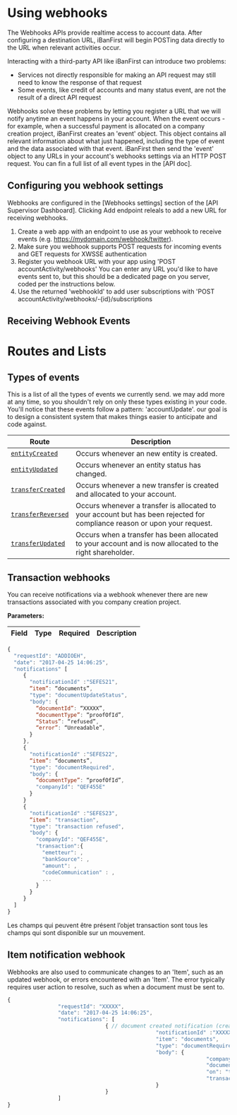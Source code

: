 # Using webhooks #

The Webhooks APIs provide realtime access to account data. After configuring a destination URL, iBanFirst will begin POSTing data directly to the URL when relevant activities occur.

Interacting with a third-party API like iBanFirst can introduce two problems: 
* Services not directly responsible for making an API request may still need to know the response of that request
* Some events, like credit of accounts and many status event, are not the result of a direct API request

Webhooks solve these problems by letting you register a URL that we will notify anytime an event happens in your account. When the event occurs - for example, when a successful payment is allocated on a company creation project, iBanFirst creates an 'event' object. This object contains all relevant information about what just happened, including the type of event and the data associated with that event. iBanFirst then send the 'event' object to any URLs in your account's webhooks settings via an HTTP POST request. You can fin a full list of all event types in the [API doc].

## Configuring you webhook settings ##

Webhooks are configured in the [Webhooks settings] section of the [API Supervisor Dashboard]. Clicking Add endpoint releals to add a new URL for receiving webhooks.

1. Create a web app with an endpoint to use as your webhook to receive events (e.g. https://mydomain.com/webhook/twitter).
2. Make sure you webhook supports POST requests for incoming events and GET requests for XWSSE authentication
3. Register you webhook URL with your app using 'POST accountActivity/webhooks'
You can enter any URL you'd like to have events sent to, but this should be a dedicated page on you server, coded per the instructions below. 
4. Use the returned 'webhookId' to add user subscriptions with 'POST accountActivity/webhooks/-{id}/subscriptions

## Receiving Webhook Events ##

# Routes and Lists #

## Types of events ##

This is a list of all the types of events we currently send. we may add more at any time, so you shouldn't rely on only these types existing in your code.
You'll notice that these events follow a pattern: 'accountUpdate'. our goal is to design a consistent system that makes things easier to anticipate and code against. 

| Route | Description |
|-------|-------------|
| [`entityCreated`](#entityUpdated) | Occurs whenever an new entity is created. |
| [`entityUpdated`](#entityUpdated) | Occurs whenever an entity status has changed. |
| [`transferCreated`](#transferCreated) | Occurs whenever a new transfer is created and allocated to your account. |
| [`transferReversed`](#transferReversed) | Occurs whenever a transfer is allocated to your account but has been rejected for compliance reason or upon your request. |
| [`transferUpdated`](#entityUpdated) | Occurs when a transfer has been allocated to your account and is now allocated to the right shareholder. |

## Transaction  webhooks ##

You can receive notifications via a webhook whenever there are new transactions associated with you company creation project.

**Parameters:**

| Field | Type | Required | Description |
|-------|------|----------|-------------|

```js
{
  "requestId": "ADDIOEH",
  "date": "2017-04-25 14:06:25",
  "notifications" [
     {
       "notificationId" :"SEFES21",
       “item”: “documents”, 
       "type": "documentUpdateStatus",
       "body": {
         “documentId”: “XXXXX”,
         “documentType”: “proofOfId”, 
         “Status”: “refused”,
         “error”: “Unreadable”,
       }
     },
     {
       "notificationId" :"SEFES22",
       “item”: “documents”, 
       "type": "documentRequired",
       "body": {
         “documentType”: “proofOfId”, 
         "companyId": "QEF455E"
       }
     }
     {
       "notificationId" :"SEFES23",
       “item”: "transaction", 
       "type": "transaction refused",
       "body": {
         "companyId": "QEF455E",
         "transaction":{
           "emetteur": ,
           "bankSource": ,
           "amount": ,
           "codeCommunication" : ,
           ...
         }
       }
     }
  ]
}
```
Les champs qui peuvent être présent l’objet transaction sont tous les champs qui sont disponible sur un mouvement.

## Item notification webhook ##

Webhooks are also used to communicate changes to an 'Item', such as an updated webhook, or errors encountered with an 'Item'. The error typically requires user action to resolve, such as when a document must be sent to.

```js
{
                "requestId": "XXXXX",
                "date": "2017-04-25 14:06:25",
                "notifications": [
                               { // document created notification (creasoc)
                                               "notificationId" :"XXXXX",
                                               "item": "documents", 
                                               "type": "documentRequired",
                                               "body": {
                                                               "companyId": "XXXXX"
                                                               "documentType": "proofOfId",
                                                               "on": "transaction",
                                                               "transactionId": "XXXX"
                                               }
                               }
                ]
}

```
